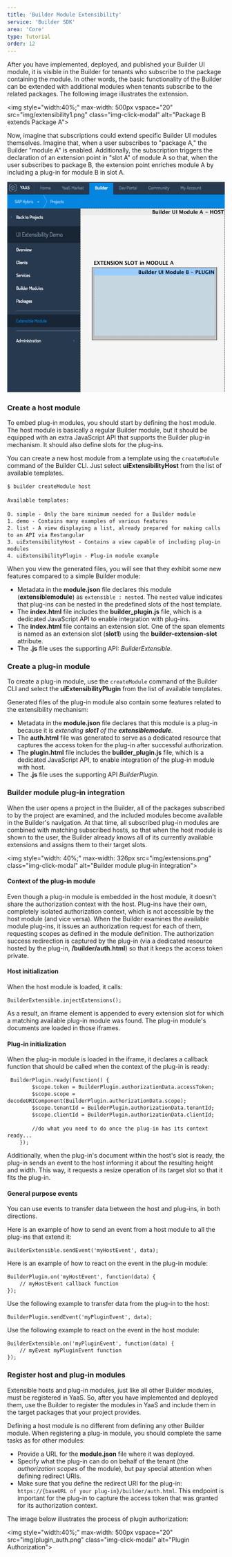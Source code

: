 ```yaml
---
title: 'Builder Module Extensibility'
service: 'Builder SDK'
area: 'Core'
type: Tutorial
order: 12
---
```


After you have implemented, deployed, and published your Builder UI module, it is visible in the Builder for tenants who subscribe to the package containing the module. In other words, the basic functionality of the Builder can be extended with additional modules when tenants subscribe to the related packages. The following image illustrates the extension.

<img style="width:40%;" max-width: 500px vspace="20" src="img/extensibility1.png" class="img-click-modal" alt="Package B extends Package A">

Now, imagine that subscriptions could extend specific Builder UI modules themselves. Imagine that, when a user subscribes to "package A,"  the Builder "module A" is enabled. Additionally, the subscription triggers the declaration of an extension point in "slot A" of module A so that, when the user subscribes to package B, the extension point enriches module A by including a plug-in for module B in slot A.

<img src="img/extensibility.png" style="width:600px" class="img-click-modal" alt="Builder Module Extensibility"/>

### Create a host module

To embed plug-in modules, you should start by defining the host module.
The host module is basically a regular Builder module, but it should be equipped with an extra JavaScript API that supports the Builder plug-in mechanism. It should also define slots for the plug-ins.

You can create a new host module from a template using the `createModule` command of the Builder CLI. Just select **uiExtensibilityHost** from the list of available templates.

```
$ builder createModule host

Available templates:

0. simple - Only the bare minimum needed for a Builder module
1. demo - Contains many examples of various features
2. list - A view displaying a list, already prepared for making calls to an API via Restangular
3. uiExtensibilityHost - Contains a view capable of including plug-in modules
4. uiExtensibilityPlugin - Plug-in module example
```

When you view the generated files, you will see that they exhibit some new features compared to a simple Builder module:
 - Metadata in the **module.json** file declares this module (**extensiblemodule**) as `extensible : nested`. The `nested` value indicates that plug-ins can be nested in the predefined slots of the host template.
 - The **index.html** file includes the **builder_plugin.js** file, which is a dedicated JavaScript API to enable integration with plug-ins.
 - The **index.html** file contains an extension slot. One of the span elements is named as an extension slot (**slot1**) using the **builder-extension-slot** attribute.
 - The **.js** file uses the supporting API: _BuilderExtensible_.

### Create a plug-in module

To create a plug-in module, use the `createModule` command of the Builder CLI and select the **uiExtensibilityPlugin** from the list of available templates.

Generated files of the plug-in module also contain some features related to the extensibility mechanism:
 - Metadata in the **module.json** file declares that this module is a plug-in because it is _extending **slot1** of the  **extensiblemodule**_.
 - The **auth.html** file was generated to serve as a dedicated resource that captures the access token for the plug-in after successful authorization.
 - The **plugin.html** file includes the **builder_plugin.js** file, which is a dedicated JavaScript API, to enable integration of the plug-in module with host.
 - The **.js** file uses the supporting API _BuilderPlugin_.

### Builder module plug-in integration

When the user opens a project in the Builder, all of the packages subscribed to by the project are examined, and the included modules become available in the Builder's navigation.
At that time, all subscribed plug-in modules are combined with matching subscribed hosts, so that when the host module is shown to the user, the Builder already knows all of its currently available extensions and assigns them to their target slots.

<img style="width: 40%;" max-width: 326px src="img/extensions.png" class="img-click-modal" alt="Builder module plug-in integration">

#### Context of the plug-in module

Even though a plug-in module is embedded in the host module, it doesn't share the authorization context with the host. Plug-ins have their own, completely isolated authorization context, which is not accessible by the host module (and vice versa).
When the Builder examines the available module plug-ins, it issues an authorization request for each of them, requesting scopes as defined in the module definition.
The authorization success redirection is captured by the plug-in (via a dedicated resource hosted by the plug-in, **/builder/auth.html**) so that it keeps the access token private.

#### Host initialization

When the host module is loaded, it calls:
```
BuilderExtensible.injectExtensions();
```

As a result, an iframe element is appended to every extension slot for which a matching available plug-in module was found. The plug-in module's documents are loaded in those iframes.

#### Plug-in initialization

When the plug-in module is loaded in the iframe, it declares a callback function that should be called when the context of the plug-in is ready:
```
 BuilderPlugin.ready(function() {
        $scope.token = BuilderPlugin.authorizationData.accessToken;
        $scope.scope = decodeURIComponent(BuilderPlugin.authorizationData.scope);
        $scope.tenantId = BuilderPlugin.authorizationData.tenantId;
        $scope.clientId = BuilderPlugin.authorizationData.clientId;

        //do what you need to do once the plug-in has its context ready...
    });
```

Additionally, when the plug-in's document within the host's slot is ready, the plug-in sends an event to the host informing it about the resulting height and width.
This way, it requests a resize operation of its target slot so that it fits the plug-in.

#### General purpose events

You can use events to transfer data between the host and plug-ins, in both directions.

Here is an example of how to send an event from a host module to all the plug-ins that extend it:
```
BuilderExtensible.sendEvent('myHostEvent', data);
```

Here is an example of how to react on the event in the plug-in module:
```
BuilderPlugin.on('myHostEvent', function(data) {
    // myHostEvent callback function
});
```

Use the following example to transfer data from the plug-in to the host:
```
BuilderPlugin.sendEvent('myPluginEvent', data);
```

Use the following example to react on the event in the host module:
```
BuilderExtensible.on('myPluginEvent', function(data) {
    // myEvent myPluginEvent function
});
```

### Register host and plug-in modules

Extensible hosts and plug-in modules, just like all other Builder modules, must be registered in YaaS.
So, after you have implemented and deployed them, use the Builder to register the modules in YaaS and include them in the target packages that your project provides.

Defining a host module is no different from defining any other Builder module.
When registering a plug-in module, you should complete the same tasks as for other modules:
 - Provide a URL for the **module.json** file where it was deployed.
 - Specify what the plug-in can do on behalf of the tenant (the *authorization scopes* of the module),
but pay special attention when defining redirect URIs.
 - Make sure that you define the redirect URI for the plug-in: `https://{baseURL of your plug-in}/builder/auth.html`. This endpoint is important for the plug-in to capture the access token that was granted for its authorization context.
 
 The image below illustrates the process of plugin authorization:
 
<img style="width:40%;" max-width: 500px vspace="20" src="img/plugin_auth.png" class="img-click-modal" alt="Plugin Authorization">
